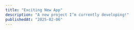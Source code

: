 ```yaml
---
title: "Exciting New App"
description: "A new project I’m currently developing!"
publishedAt: "2025-02-06"
---
```

